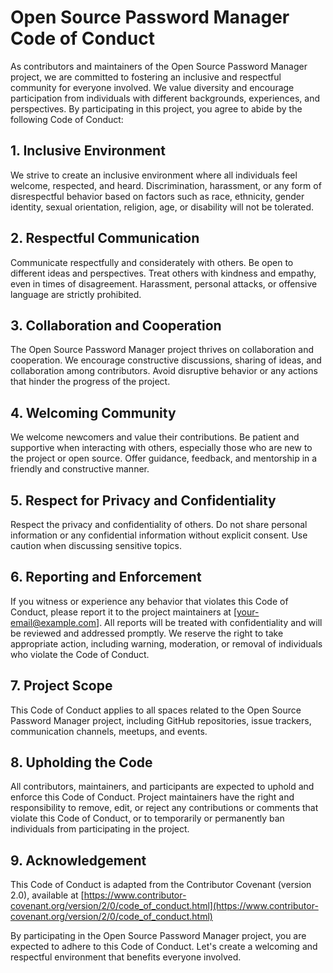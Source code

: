 # Open Source Password Manager Code of Conduct

As contributors and maintainers of the Open Source Password Manager project, we are committed to fostering an inclusive and respectful community for everyone involved. We value diversity and encourage participation from individuals with different backgrounds, experiences, and perspectives. By participating in this project, you agree to abide by the following Code of Conduct:

## 1. Inclusive Environment

We strive to create an inclusive environment where all individuals feel welcome, respected, and heard. Discrimination, harassment, or any form of disrespectful behavior based on factors such as race, ethnicity, gender identity, sexual orientation, religion, age, or disability will not be tolerated.

## 2. Respectful Communication

Communicate respectfully and considerately with others. Be open to different ideas and perspectives. Treat others with kindness and empathy, even in times of disagreement. Harassment, personal attacks, or offensive language are strictly prohibited.

## 3. Collaboration and Cooperation

The Open Source Password Manager project thrives on collaboration and cooperation. We encourage constructive discussions, sharing of ideas, and collaboration among contributors. Avoid disruptive behavior or any actions that hinder the progress of the project.

## 4. Welcoming Community

We welcome newcomers and value their contributions. Be patient and supportive when interacting with others, especially those who are new to the project or open source. Offer guidance, feedback, and mentorship in a friendly and constructive manner.

## 5. Respect for Privacy and Confidentiality

Respect the privacy and confidentiality of others. Do not share personal information or any confidential information without explicit consent. Use caution when discussing sensitive topics.

## 6. Reporting and Enforcement

If you witness or experience any behavior that violates this Code of Conduct, please report it to the project maintainers at [your-email@example.com]. All reports will be treated with confidentiality and will be reviewed and addressed promptly. We reserve the right to take appropriate action, including warning, moderation, or removal of individuals who violate the Code of Conduct.

## 7. Project Scope

This Code of Conduct applies to all spaces related to the Open Source Password Manager project, including GitHub repositories, issue trackers, communication channels, meetups, and events.

## 8. Upholding the Code

All contributors, maintainers, and participants are expected to uphold and enforce this Code of Conduct. Project maintainers have the right and responsibility to remove, edit, or reject any contributions or comments that violate this Code of Conduct, or to temporarily or permanently ban individuals from participating in the project.

## 9. Acknowledgement

This Code of Conduct is adapted from the Contributor Covenant (version 2.0), available at [https://www.contributor-covenant.org/version/2/0/code_of_conduct.html](https://www.contributor-covenant.org/version/2/0/code_of_conduct.html)

By participating in the Open Source Password Manager project, you are expected to adhere to this Code of Conduct. Let's create a welcoming and respectful environment that benefits everyone involved.